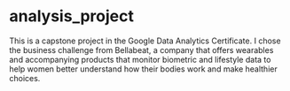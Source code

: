 # analysis_project

This is a capstone project in the Google Data Analytics Certificate. I chose the business challenge from Bellabeat, a company that offers wearables and accompanying products that monitor biometric and lifestyle data to help women better understand how their bodies work and make healthier choices.
